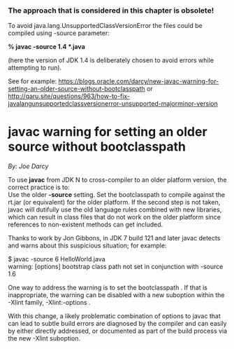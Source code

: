 <H3>The approach that is considered in this chapter is obsolete!</H3>

To avoid java.lang.UnsupportedClassVersionError
the files could be compiled using -source parameter:

<b>% javac -source 1.4 *.java</b>

(here the version of JDK 1.4 is deliberately chosen
to avoid errors while attempting to run).


See for example:
https://blogs.oracle.com/darcy/new-javac-warning-for-setting-an-older-source-without-bootclasspath
or
http://qaru.site/questions/963/how-to-fix-javalangunsupportedclassversionerror-unsupported-majorminor-version

<H1>javac warning for setting an older source without bootclasspath</H1>
<p><i>By: Joe Darcy</i></p>
<p>To use <b>javac</b> from JDK N to cross-compiler to an older platform version, the correct practice is to:<br>
Use the older <b>-source</b> setting. Set the bootclasspath to compile against the rt.jar (or equivalent) for the older platform. If the second step is not taken, javac will dutifully use the old language rules combined with new libraries, which can result in class files that do not work on the older platform since references to non-existent methods can get included.

Thanks to work by Jon Gibbons, in JDK 7 build 121 and later javac detects and warns about this suspicious situation; for example:
<br>

$ javac -source 6 HelloWorld.java
<br>
warning: [options] bootstrap class path not set in conjunction with -source 1.6
<p>One way to address the warning is to set the
bootclasspath
. If that is inappropriate, the warning can be disabled with a new suboption within the
-Xlint
family,
-Xlint:-options
.</p>

With this change, a likely problematic combination of options to javac that can lead to subtle build errors are diagnosed by the compiler and can easily by either directly addressed, or documented as part of the build process via the new -Xlint suboption.
